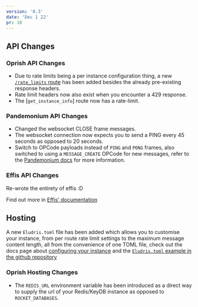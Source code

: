 ```yaml
---
version: '0.3'
date: 'Dec 1 22'
pr: 10
---
```


## API Changes

### Oprish API Changes

- Due to rate limits being a per instance configuration thing, a new [`/rate_limits`
  route](/404) has been added besides the already pre-existing
  response headers.
- Rate limit headers now also exist when you encounter a 429 response.
- The [`get_instance_info`] route now has a rate-limit.

### Pandemonium API Changes

- Changed the websocket CLOSE frame messages.
- The websocket connection now expects you to send a PING every 45 seconds as
  opposed to 20 seconds.
- Switch to OPCode payloads instead of `PING` and `PONG` frames, also switched to
  using a `MESSAGE_CREATE` OPCode for new messages, refer to the [Pandemonium docs](/reference/todel/Payload)
  for more information.

### Effis API Changes

Re-wrote the entirety of effis :D

Find out more in [Effis' documentation](/404)

## Hosting

A new `Eludris.toml` file has been added which allows you to customise your instance,
from per route rate limit settings to the maximum message content length, all from
the convenience of one TOML file, check out the docs page about [configuring
your instance](/docs/config) and the [`Eludris.toml` example in the github
repository](https://github.com/eludris/eludris/blob/main/Eludris.example.toml)

### Oprish Hosting Changes

- The `REDIS_URL` environment variable has been introduced as a direct way to
  supply the url of your Redis/KeyDB instance as opposed to `ROCKET_DATABASES`.
